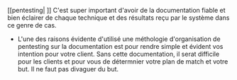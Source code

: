 [[pentesting| ]]
C'est super important d'avoir de la documentation fiable et bien éclairer de chaque technique et des résultats reçu par le système dans ce genre de cas.
- L'une des raisons évidente d'utilisé une méthologie d'organisation de pentesting sur la documentation est pour rendre simple et évident vos intention pour votre client. Sans cette documentation, il serat difficile pour les clients et pour vous de détermnier votre plan de match et votre but. Il ne faut pas divaguer du but.

